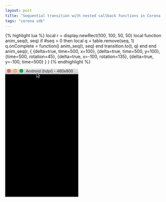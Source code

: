 ```yaml
---
layout: post
title: "Sequential transition with nested callback functions in Corona SDK"
tags: "corona sdk"
---
```


{% highlight lua %}
local r = display.newRect(100, 100, 50, 50)
local function anim_seq(t, seq)
  if #seq > 0 then
    local q = table.remove(seq, 1)
    q.onComplete = function()
      anim_seq(t, seq)
    end
    transition.to(t, q)
  end
end
anim_seq(r, { {delta=true, time=500, x=100}, {delta=true, time=500, y=100}, {time=500, rotation=45}, {delta=true, x=-100, rotation=135}, {delta=true, y=-100, time=500} } )
{% endhighlight %}

[![IMAGE ALT TEXT HERE](/imgs/20160131_01.gif)](/imgs/20160131_01)

